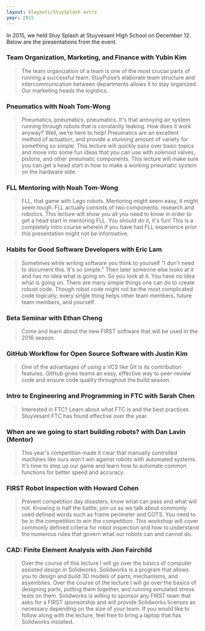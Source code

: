 ```yaml
---
layout: $layouts/StuySplash.astro
year: 2015
---
```


In 2015, we held Stuy Splash at Stuyvesant High School on December 12. Below are the presentations from the event.

### Team Organization, Marketing, and Finance with Yubin Kim
> The team organization of a team is one of the most crucial parts of running a successful team. StuyPulse’s elaborate team structure and intercommunication between departments allows it to stay organized. Our marketing heads the logistics.

### Pneumatics with Noah Tom-Wong
> Pneumatics, pneumatics, pneumatics. It's that annoying air system running through robots that is constantly leaking. How does it work anyway? Well, we're here to help! Pneumatics are an excellent method of actuation, and provide a stunning amount of variety for something so simple. This lecture will quickly pass over basic topics and move into some fun ideas that you can use with solenoid valves, pistons, and other pneumatic components. This lecture will make sure you can get a head start in how to make a working pneumatic system on the hardware side.

### FLL Mentoring with Noah Tom-Wong
> FLL, that game with Lego robots. Mentoring might seem easy, it might seem tough. FLL actually consists of two components: research and robotics. This lecture will show you all you need to know in order to get a head start in mentoring FLL. You should do it, it's fun! This is a completely intro course wherein if you have had FLL experience prior this presentation might not be informative.

### Habits for Good Software Developers with Eric Lam
> Sometimes while writing software you think to yourself "I don't need to document this. It's so simple." Then later someone else looks at it and has no idea what is going on. So you look at it. You have no idea what is going on. There are many simple things one can do to create robust code. Though robot code might not be the most complicated code logically, every single thing helps other team members, future team members, and yourself.

### Beta Seminar with Ethan Cheng
> Come and learn about the new FIRST software that will be used in the 2016 season.

### GitHub Workflow for Open Source Software with Justin Kim
> One of the advantages of using a VCS like Git is its contribution features. GitHub gives teams an easy, effective way to peer-review code and ensure code quality throughout the build season.

### Intro to Engineering and Programming in FTC with Sarah Chen
> Interested in FTC? Learn about what FTC is and the best practices Stuyvesant FTC has found effective over the year.

### When are we going to start building robots? with Dan Lavin (Mentor)
> This year's competition made it clear that manually controlled machines like ours won't win against robots with automated systems. It's time to step up our game and learn how to automate common functions for better speed and accuracy.

### FIRST Robot Inspection with Howard Cohen
> Prevent competition day disasters, know what can pass and what will not. Knowing is half the battle, join us as we talk about commonly used defined words such as frame perimeter and COTS. You need to be in the competition to win the competition. This workshop will cover commonly defined criteria for robot inspection and how to understand the numerous rules that govern what our robots can and cannot do.

### CAD: Finite Element Analysis with Jion Fairchild
> Over the course of this lecture I will go over the basics of computer assisted design in Solidworks. Solidworks is a program that allows you to design and build 3D models of parts, mechanisms, and assemblies. Over the course of the lecture I will go over the basics of designing parts, putting them together, and running simulated stress tests on them. Solidworks is willing to sponsor any FIRST team that asks for a FIRST sponsorship and will provide Solidworks licenses as necessary depending on the size of your team. If you would like to follow along with the lecture, feel free to bring a laptop that has Solidworks installed.
